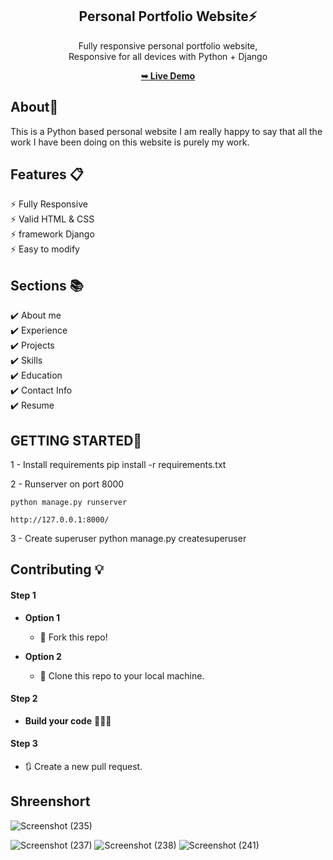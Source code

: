 <div align="center">
  
  <h2 align="center">Personal Portfolio Website⚡️</h2>

  Fully responsive personal portfolio website, <br />Responsive for all devices with Python + Django

  <a href="http://nazimnnazar.pythonanywhere.com/"><strong>➥ Live Demo</strong></a>

</div>

## About🧾
This is a Python based personal  website 
 I am really happy to say that all the work I have been doing on this website is purely my work.
## Features 📋
⚡️ Fully Responsive\
⚡️ Valid HTML & CSS\
⚡️ framework Django\
⚡️ Easy to modify

## Sections 📚
✔️ About me\
✔️ Experience\
✔️ Projects \
✔️ Skills \
✔️ Education\
✔️ Contact Info\
✔️ Resume

##  GETTING STARTED🤖

1 - Install requirements
  pip install -r requirements.txt
 
2 - Runserver on port 8000

    python manage.py runserver
    
    http://127.0.0.1:8000/
    
3 - Create superuser
    python manage.py createsuperuser
    
## Contributing 💡
#### Step 1

- **Option 1**
    - 🍴 Fork this repo!

- **Option 2**
    - 👯 Clone this repo to your local machine.


#### Step 2

- **Build your code** 🔨🔨🔨

#### Step 3

- 🔃 Create a new pull request.

## Shreenshort
 
![Screenshot (235)](https://user-images.githubusercontent.com/112808009/200617361-f4c10611-8245-4685-a4fb-1aa1bcb6cc14.png)

![Screenshot (237)](https://user-images.githubusercontent.com/112808009/200617484-18debd3c-d325-4f3a-90c9-8742175f35a7.png)
![Screenshot (238)](https://user-images.githubusercontent.com/112808009/200617398-7c546370-40e4-42bc-bce4-bb7b6fbd0d36.png)
![Screenshot (241)](https://user-images.githubusercontent.com/112808009/200617427-e9dd4b02-8ea5-487f-8437-7b44e6e945b5.png)

